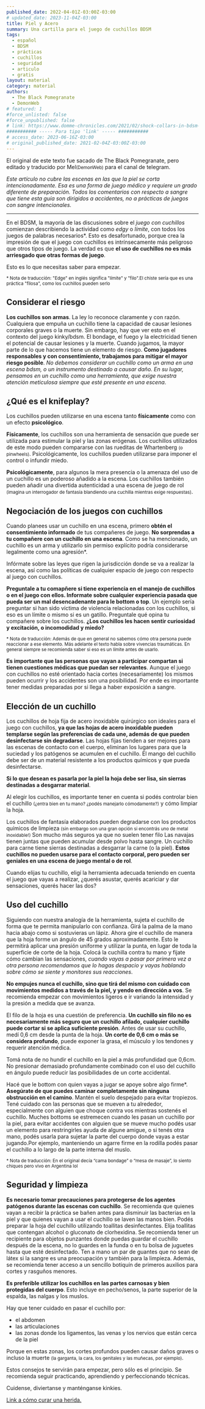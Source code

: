 ```yaml
---
published_date: 2022-04-01Z-03:00Z-03:00
# updated_date: 2023-11-04Z-03:00
title: Piel y Acero
summary: Una cartilla para el juego de cuchillos BDSM
tags:
  - español
  - BDSM
  - prácticas
  - cuchillos
  - seguridad
  - articulo
  - gratis
layout: material
category: material
authors:
  - The Black Pomegranate
  - DemonWeb
# featured: 1
#force_unlisted: false
#force_unpublished: false
# link: https://www.domme-chronicles.com/2021/02/shock-collars-in-bdsm-play-are-they-safe
########### ----- Para tipo 'link' ----- ###########
# access_date: 2023-06-16Z-03:00
# original_published_date: 2021-02-04Z-03:00Z-03:00
---
```


El original de este texto fue sacado de The Black Pomegranate, pero editado y traducido
por Mel<small>(DemonWeb)</small> para el canal de telegram.

_Este artículo no cubre las escenas en las que la piel se corta intencionadamente. Esa es una forma de juego médico y requiere un grado diferente de preparación. Todos los comentarios con respecto a sangre que tiene esta guía son dirigidos a accidentes, no a prácticas de juegos con sangre intencionales._

---

En el BDSM, la mayoría de las discusiones sobre el _juego con cuchillos_ comienzan describiendo la actividad como _edgy_ o _límite_, con todos los juegos de palabras necesarios\*. Esto es desafortunado, porque crea la impresión de que el juego con cuchillos es intrínsecamente más peligroso que otros tipos de juego. La verdad es que **el uso de cuchillos no es más arriesgado que otras formas de juego**.

Esto es lo que necesitas saber para empezar.

<small>\* Nota de traducción: "Edge" en inglés significa "límite" y "filo".El chiste sería que es una práctica "filosa", como los cuchillos pueden serlo</small>

## Considerar el riesgo

**Los cuchillos son armas**. La ley lo reconoce claramente y con razón. Cualquiera que empuña un cuchillo tiene la capacidad de causar lesiones corporales graves o la muerte. Sin embargo, hay que ver esto en el contexto del juego kinky/bdsm. El bondage, el fuego y la electricidad tienen el potencial de causar lesiones y la muerte. Cuando jugamos, la mayor parte de lo que hacemos tiene un elemento de riesgo. **Como jugadores responsables y con consentimiento, trabajamos para mitigar el mayor riesgo posible**. _No debemos considerar un cuchillo como un arma en una escena bdsm, o un instrumento destinado a causar daño. En su lugar, pensamos en un cuchillo como una herramienta, que exige nuestra atención meticulosa siempre que esté presente en una escena_.

## ¿Qué es el knifeplay?

Los cuchillos pueden utilizarse en una escena tanto **físicamente** como con un efecto
**psicológico**.

**Físicamente**, los cuchillos son una herramienta de sensación que puede ser utilizada para estimular la piel y las zonas erógenas. Los cuchillos utilizados de este modo pueden compararse con las rueditas de Whartenberg <small>(o pinwheels)</small>. Psicológicamente, los cuchillos pueden utilizarse para imponer el control o infundir miedo.

**Psicológicamente**, para algunos la mera presencia o la amenaza del uso de un cuchillo es un poderoso añadido a la escena. Los cuchillos también pueden añadir una divertida autenticidad a una escena de juego de rol <small>(imagina un interrogador de fantasía blandiendo una cuchilla mientras exige respuestas)</small>.

## Negociación de los juegos con cuchillos

Cuando planees usar un cuchillo en una escena, primero **obtén el consentimiento informado** de tus compañeres de juego. **No sorprendas a tu compañere con un cuchillo en una escena**. Como se ha mencionado, un cuchillo es un arma y utilizarlo sin permiso explícito podría considerarse legalmente como una agresión\*.

Infórmate sobre las leyes que rigen la jurisdicción donde se va a realizar la escena, así como las políticas de cualquier espacio de juego con respecto al juego con cuchillos.

**Preguntale a tu comapñere si tiene experiencia en el manejo de cuchillos o en el juego con ellos. Informate sobre cualquier experiencia pasada que pueda ser un mal desencadenante para le bottom o top**. Un ejemplo sería preguntar si han sido víctima de violencia relacionadas con los cuchillos, si eso es un límite o mismo si es un gatillo. Preguntale qué opina tu compañere sobre los cuchillos. **¿Los cuchillos les hacen sentir curiosidad y excitación, o incomodidad y miedo?**

<small>\* Nota de traducción: Además de que en general no sabemos cómo otra persona puede reaccionar a ese elemento. Más adelante el texto habla sobre vivencias traumáticas. En general siempre se recomienda saber si eso es un límite antes de usarlo.</small>

**Es importante que las personas que vayan a participar compartan si tienen cuestiones médicas que puedan ser relevantes**. Aunque el juego con cuchillos no esté orientado hacia cortes (necesariamente) los mismos pueden ocurrir y los accidentes son una posibilidad. Por ende es importante tener medidas preparadas por si llega a haber exposición a sangre.

## Elección de un cuchillo

Los cuchillos de hoja fija de acero inoxidable quirúrgico son ideales para el juego con cuchillos, **ya que las hojas de acero inoxidable pueden templarse según las preferencias de cada une, además de que pueden desinfectarse sin degradarse**. Las hojas fijas tienden a ser mejores para las escenas de contacto con el cuerpo, eliminan los lugares para que la suciedad y los patógenos se acumulen en el cuchillo. El mango del cuchillo debe ser de un material resistente a los productos químicos y que pueda desinfectarse.

**Si lo que desean es pasarla por la piel la hoja debe ser lisa, sin sierras destinadas a desgarrar material**.

Al elegir los cuchillos, es importante tener en cuenta si podés controlar bien el cuchillo <small>(¿entra bien en tu mano? ¿podés manejarlo cómodamente?)</small> y cómo limpiar la hoja.

Los cuchillos de fantasía elaborados pueden degradarse con los productos químicos de limpieza <small>(sin embargo son una gran opción si encontrás uno de metal inoxidable!)</small> Son mucho más seguros ya que no suelen tener filo Las navajas tienen juntas que pueden acumular desde polvo hasta sangre. Un cuchillo para carne tiene sierras destinadas a desgarrar la carne (o la piel). **Estos cuchillos no pueden usarse para el contacto corporal, pero pueden ser geniales en una escena de juego mental o de rol**.

Cuando elijas tu cuchillo, eligí la herramienta adecuada teniendo en cuenta el juego que vayas a realizar, ¿querés asustar, querés acariciar y dar sensaciones, querés hacer las dos?

## Uso del cuchillo

Siguiendo con nuestra analogía de la herramienta, sujeta el cuchillo de forma que te permita manipularlo con confianza. Girá la palma de la mano hacia abajo como si sostuvieras un lápiz. Ahora gire el cuchillo de manera que la hoja forme un ángulo de 45 grados aproximadamente. Esto le permitirá aplicar una presión uniforme y utilizar la punta, en lugar de toda la superficie de corte de la hoja. Colocá la cuchilla contra tu mano y fijate cómo cambian las sensaciones, _cuando vayas a pasar por primera vez a otra persona recomendamos que lo hagas despacio y vayas hablando sobre cómo se siente y monitores sus reacciones_.

**No empujes nunca el cuchillo, sino que tirá del mismo con cuidado con movimientos medidos a través de la piel, y yendo en dirección a vos**. Se recomienda empezar con movimientos ligeros e ir variando la intensidad y la presión a medida que se avanza.

El filo de la hoja es una cuestión de preferencia. **Un cuchillo sin filo no es necesariamente más seguro que un cuchillo afilado, cualquier cuchillo puede cortar si se aplica suficiente presión**. Antes de usar su cuchillo, medí 0,6 cm desde la punta de la hoja. **Un corte de 0,6 cm o más se considera profundo**, puede exponer la grasa, el músculo y los tendones y requerir atención médica.

Tomá nota de no hundir el cuchillo en la piel a más profundidad que 0,6cm. No presionar demasiado profundamente combinado con el uso del cuchillo en ángulo puede reducir las posibilidades de un corte accidental.

Hacé que le bottom con quien vayas a jugar se apoye sobre algo firme\*. **Asegúrate de que puedes caminar completamente sin ninguna obstrucción en el camino**. Mantén el suelo despejado para evitar tropiezos. Tené cuidado con las personas que se mueven a tu alrededor, especialmente con alguien que choque contra vos mientras sostenés el cuchillo. Muches bottoms se estremecen cuando les pasan un cuchillo por la piel, para evitar accidentes con alguien que se mueve mucho podés usar un elemento para restringirles ayuda de algune amigue, o si tenés otra mano, podés usarla para sujetar la parte del cuerpo donde vayas a estar jugando.Por ejemplo, manteniendo un agarre firme en la rodilla podés pasar el cuchillo a lo largo de la parte interna del muslo.

<small>\* Nota de traducción: En el original decía “cama bondage” o “mesa de masaje”, lo siento chiques pero vivo en Argentina lol</small>

## Seguridad y limpieza

**Es necesario tomar precauciones para protegerse de los agentes patógenos durante las escenas con cuchillo**. Se recomienda que quienes vayan a recibir la práctica se bañen antes para disminuir las bacterias en la piel y que quienes vayan a usar el cuchillo se laven las manos bien. Podés preparar la hoja del cuchillo utilizando toallitas desinfectantes. Elija toallitas que contengan alcohol o gluconato de clorhexidina. Se recomienda tener un recipiente para objetos punzantes donde puedas guardar el cuchillo después de la escena, no lo guardes en la funda o en tu bolsa de juguetes hasta que esté desinfectado. Ten a mano un par de guantes que no sean de látex si la sangre es una preocupación y también para la limpieza. Además, se recomienda tener acceso a un sencillo botiquín de primeros auxilios para cortes y rasguños menores.

**Es preferible utilizar los cuchillos en las partes carnosas y bien protegidas del cuerpo**. Esto incluye en pecho/senos, la parte superior de la espalda, las nalgas y los muslos.

Hay que tener cuidado en pasar el cuchillo por:

- el abdomen
- las articulaciones
- las zonas donde los ligamentos, las venas y los nervios que están cerca de la piel

Porque en estas zonas, los cortes profundos pueden causar daños graves o incluso la muerte <small>(la garganta, la cara, los genitales y las muñecas, por ejemplo)</small>.

Estos consejos te servirán para empezar, pero sólo es el principio. Se recomienda seguir practicando, aprendiendo y perfeccionando técnicas.

Cuidense, diviertanse y manténganse kinkies.

[Link a cómo curar una herida.](https://medlineplus.gov/spanish/ency/article/000043.htm)
